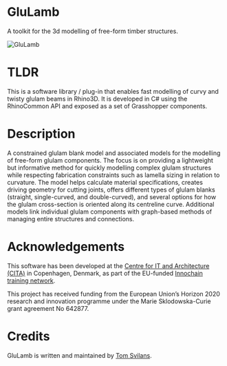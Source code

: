 # GluLamb
A toolkit for the 3d modelling of free-form timber structures.

![GluLamb](https://tomsvilans.com/glulamb_banner.png)

# TLDR
This is a software library / plug-in that enables fast modelling of curvy and twisty glulam beams in Rhino3D. It is developed in C# using the RhinoCommon API and exposed as a set of Grasshopper components.

# Description
A constrained glulam blank model and associated models for the modelling of free-form glulam components. The focus is on providing a lightweight but informative method for quickly modelling complex glulam structures while respecting fabrication constraints such as lamella sizing in relation to curvature. The model helps calculate material specifications, creates driving geometry for cutting joints, offers different types of glulam blanks (straight, single-curved, and double-curved), and several options for how the glulam cross-section is oriented along its centreline curve. Additional models link individual glulam components with graph-based methods of managing entire structures and connections.

# Acknowledgements
This software has been developed at the [Centre for IT and Architecture (CITA)](https://kadk.dk/en/CITA) in Copenhagen, Denmark, as part of the EU-funded [Innochain training network](http://innochain.net/). 

This project has received funding from the European Union’s Horizon 2020 research and innovation programme under the Marie Sklodowska-Curie grant agreement No 642877.

# Credits
GluLamb is written and maintained by [Tom Svilans](http://tomsvilans.com).
